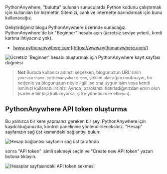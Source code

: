 PythonAnywhere, "bulutta" bulunan sunucularda Python kodunu çalıştırmak için kullanılan bir hizmettir. Sitemizi, canlı ve internette barındırmak için bunu kullanacağız.

Geliştirdiğimiz blogu PythonAnywhere üzerinde sunacağız. PythonAnywhere'de bir "Beginner" hesabı açın (ücretsiz seviye yeterli, kredi kartına ihtiyacınız yok).

* [www.pythonanywhere.com](https://www.pythonanywhere.com/)

![Ücretsiz 'Beginner' hesabı oluşturmak için PythonAnywhere kayıt sayfası düğmesi](../deploy/images/pythonanywhere_beginner_account_button.png)

> **Not** Burada kullanıcı adınızı seçerken, blogunuzun URL'sinin `yourusername.pythonanywhere.com`, şeklini alacağını unutmayın, bu nedenle ya blogunuzun neyle ilgili ise ona uygun isim veya kendi isminizi kullanabilirsiniz. Ayrıca, parolanızı hatırladığınızdan emin olun (sadece bir kişi kullanıyorsa, şifre yöneticinize ekleyin).

## PythonAnywhere API token oluşturma

Bu yalnızca bir kere yapmanız gereken bir şey. PythonAnywhere için kaydolduğunuzda, kontrol panelinine yönlendirileceksiniz. "Hesap" sayfanızın sağ üst kısmındaki bağlantıyı bulun:

![Hesap bağlantısı sayfanın sağ üst tarafında](../deploy/images/pythonanywhere_account.png)

sonra "API token" isimli sekmeyi seçin ve "Create new API token" yazan butona tıklayın.

![Hesaplar sayfasındaki API token sekmesi](../deploy/images/pythonanywhere_create_api_token.png)